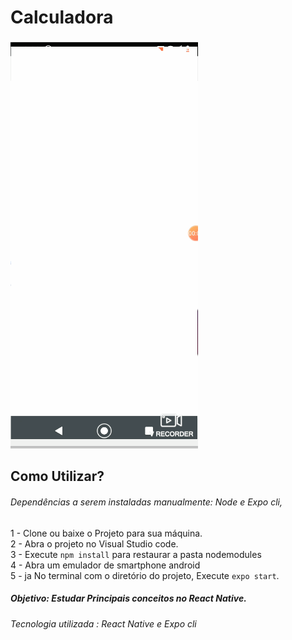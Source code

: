# Calculadora

![meme](https://github.com/ProgramadorLeandroSantos/Calculadora_ReactNative/blob/master/calculadoraReactNative.gif)


## Como Utilizar?

###### Dependências a serem instaladas manualmente: Node e Expo cli,

1 - Clone ou baixe o Projeto para sua máquina.<br/>
2 - Abra o projeto no Visual Studio code.<br/>
3 - Execute `npm install` para restaurar a pasta nodemodules <br/>
4 - Abra um emulador de smartphone android <br/>
5 - ja No terminal com o diretório do projeto, Execute `expo start`.

##### Objetivo: Estudar  Principais conceitos no React Native.
###### Tecnologia utilizada : React Native e Expo cli
